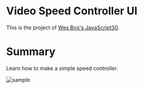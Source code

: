 # Video Speed Controller UI

This is the project of [Wes Bos's JavaScript30](https://javascript30.com/).  

# Summary

Learn how to make a simple speed controller.

![sample](./sample.gif)